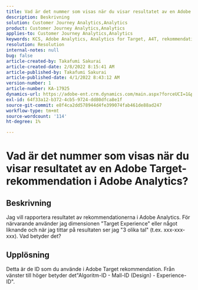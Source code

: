 ```yaml
---
title: Vad är det nummer som visas när du visar resultatet av en Adobe Target-rekommendation i Adobe Analytics?
description: Beskrivning
solution: Customer Journey Analytics,Analytics
product: Customer Journey Analytics,Analytics
applies-to: Customer Journey Analytics,Analytics
keywords: KCS, Adobe Analytics, Analytics for Target, A4T, rekommendation
resolution: Resolution
internal-notes: null
bug: false
article-created-by: Takafumi Sakurai
article-created-date: 2/8/2022 8:15:41 AM
article-published-by: Takafumi Sakurai
article-published-date: 4/1/2022 8:43:12 AM
version-number: 1
article-number: KA-17925
dynamics-url: https://adobe-ent.crm.dynamics.com/main.aspx?forceUCI=1&pagetype=entityrecord&etn=knowledgearticle&id=5fe15f46-b788-ec11-93b0-00224805eb8d
exl-id: 64f33a12-b372-4cb5-9724-dd80dfca8e1f
source-git-commit: e8f4ca2dd578944d4fe399074fab461de88ad247
workflow-type: tm+mt
source-wordcount: '114'
ht-degree: 1%

---
```


# Vad är det nummer som visas när du visar resultatet av en Adobe Target-rekommendation i Adobe Analytics?

## Beskrivning

Jag vill rapportera resultatet av rekommendationerna i Adobe Analytics. För närvarande använder jag dimensionen &quot;Target Experience&quot; eller något liknande och när jag tittar på resultaten ser jag &quot;3 olika tal&quot; (t.ex. xxx-xxx-xxx). Vad betyder det?

## Upplösning


Detta är de ID som du använde i Adobe Target rekommendation. Från vänster till höger betyder det&quot;Algoritm-ID - Mall-ID (Design) - Experience-ID&quot;.
